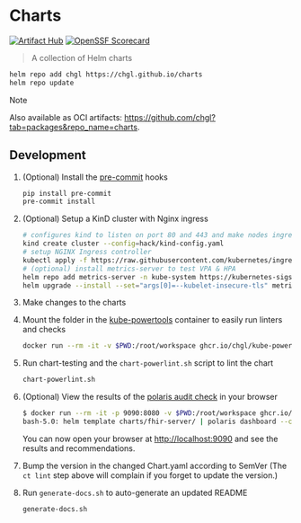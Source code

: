 # Charts

[![Artifact Hub](https://img.shields.io/endpoint?url=https://artifacthub.io/badge/repository/chgl)](https://artifacthub.io/packages/search?repo=chgl)
[![OpenSSF Scorecard](https://api.securityscorecards.dev/projects/github.com/chgl/charts/badge)](https://api.securityscorecards.dev/projects/github.com/chgl/charts)

> A collection of Helm charts

```sh
helm repo add chgl https://chgl.github.io/charts
helm repo update
```

> [!NOTE]
> Also available as OCI artifacts: <https://github.com/chgl?tab=packages&repo_name=charts>.

## Development

1. (Optional) Install the [pre-commit](https://pre-commit.com/) hooks

   ```sh
   pip install pre-commit
   pre-commit install
   ```

1. (Optional) Setup a KinD cluster with Nginx ingress

   ```sh
   # configures kind to listen on port 80 and 443 and make nodes ingress-ready
   kind create cluster --config=hack/kind-config.yaml
   # setup NGINX Ingress controller
   kubectl apply -f https://raw.githubusercontent.com/kubernetes/ingress-nginx/master/deploy/static/provider/kind/deploy.yaml
   # (optional) install metrics-server to test VPA & HPA
   helm repo add metrics-server -n kube-system https://kubernetes-sigs.github.io/metrics-server/
   helm upgrade --install --set="args[0]=--kubelet-insecure-tls" metrics-server metrics-server/metrics-server
   ```

1. Make changes to the charts

1. Mount the folder in the [kube-powertools](https://github.com/chgl/kube-powertools) container to easily run linters and checks

   ```sh
   docker run --rm -it -v $PWD:/root/workspace ghcr.io/chgl/kube-powertools:v2.2.15
   ```

1. Run chart-testing and the `chart-powerlint.sh` script to lint the chart

   ```sh
   chart-powerlint.sh
   ```

1. (Optional) View the results of the [polaris audit check](https://github.com/FairwindsOps/polaris) in your browser

   ```sh
   $ docker run --rm -it -p 9090:8080 -v $PWD:/root/workspace ghcr.io/chgl/kube-powertools:v2.2.15
   bash-5.0: helm template charts/fhir-server/ | polaris dashboard --config=.polaris.yaml --audit-path=-
   ```

   You can now open your browser at <http://localhost:9090> and see the results and recommendations.

1. Bump the version in the changed Chart.yaml according to SemVer (The `ct lint` step above will complain if you forget to update the version.)

1. Run `generate-docs.sh` to auto-generate an updated README

   ```sh
   generate-docs.sh
   ```
